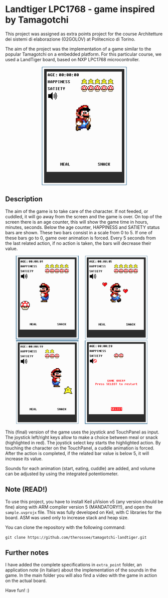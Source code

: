# Landtiger LPC1768 - game inspired by Tamagotchi
This project was assigned as extra points project for the course Architetture dei sistemi di elaborazione (02GOLOV) at Politecnico di Torino.

The aim of the project was the implementation of a game similar to the popular Tamagotchi on a embedded platform. For this particular course, we used a LandTiger board, based on NXP LPC1768 microcontroller.

<p align="center">
  <img src="pictures/gameinit.png" />
</p>

## Description
The aim of the game is to take care of the character. If not feeded, or cuddled, it will go away from the screen and the game is over. On top of the screen there is an age counter, this will show the game time in hours, minutes, seconds. Below the age counter, HAPPINESS and SATIETY status bars are shown. These two bars consist in a scale from 0 to 5. If one of these bars go to 0, game over animation is forced. Every 5 seconds from the last related action, if no action is taken, the bars will decrease their value. 

  <div align="center">
      <img width="200px" height="267px" src="pictures/meal_eating.png" </img> &nbsp &nbsp
      <img width="200px" height="267px" src="pictures/cuddles.png" </img> &nbsp &nbsp
      <img width="200px" height="267px" src="pictures/snack_eating.png" </img> &nbsp &nbsp
    <img width="200px" height="267px" src="pictures/gameover.png" </img> &nbsp &nbsp
  </div>


This (final) version of the game uses the joystick and TouchPanel as input. The joystick left/right keys allow to make a choice between meal or snack (highlighted in red). The joystick select key starts the highlighted action. By touching the character on the TouchPanel, a cuddle animation is forced.
After the action is completed, if the related bar value is below 5, it will increase its value.

Sounds for each animation (start, eating, cuddle) are added, and volume can be adjusted by using the integrated potentiometer. 

## Note (READ!)
To use this project, you have to install Keil μVision v5 (any version should be fine) along with ARM compiler version 5 (MANDATORY!!), and open the ``` sample.uvprojx ``` file. This was fully developed on Keil, with C libraries for the board. ASM was used only to increase stack and heap size.

You can clone the repository with the following command:

``` git clone https://github.com/therossee/tamagotchi-landtiger.git ```


## Further notes
I have added the complete specifications in ``` extra_point ``` folder, an application note (in Italian) about the implementation of the sounds in the game. 
In the main folder you will also find a video with the game in action on the actual board. 

Have fun! :)
